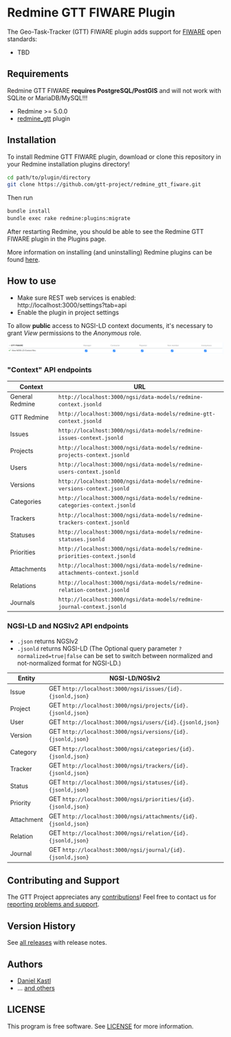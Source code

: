 # Redmine GTT FIWARE Plugin

The Geo-Task-Tracker (GTT) FIWARE plugin adds support for [FIWARE](https://www.fiware.org/)
open standards:

- TBD

## Requirements

Redmine GTT FIWARE **requires PostgreSQL/PostGIS** and will not work with SQLite
or MariaDB/MySQL!!!

- Redmine >= 5.0.0
- [redmine_gtt](https://github.com/gtt-project/redmine_gtt/) plugin

## Installation

To install Redmine GTT FIWARE plugin, download or clone this repository in your
Redmine installation plugins directory!

```sh
cd path/to/plugin/directory
git clone https://github.com/gtt-project/redmine_gtt_fiware.git
```

Then run

```sh
bundle install
bundle exec rake redmine:plugins:migrate
```

After restarting Redmine, you should be able to see the Redmine GTT FIWARE
plugin in the Plugins page.

More information on installing (and uninstalling) Redmine plugins can be found
[here](http://www.redmine.org/wiki/redmine/Plugins).

## How to use

- Make sure REST web services is enabled: http://localhost:3000/settings?tab=api
- Enable the plugin in project settings

To allow **public** access to NGSI-LD context documents, it's necessary to grant *View*
permissions to the *Anonymous* role.

![Plugin permissions](doc/permissions.png)

### "Context" API endpoints

| Context          | URL                                                       |
|------------------|-----------------------------------------------------------|
| General Redmine  | `http://localhost:3000/ngsi/data-models/redmine-context.jsonld` |
| GTT Redmine      | `http://localhost:3000/ngsi/data-models/redmine-gtt-context.jsonld` |
| Issues           | `http://localhost:3000/ngsi/data-models/redmine-issues-context.jsonld` |
| Projects         | `http://localhost:3000/ngsi/data-models/redmine-projects-context.jsonld` |
| Users            | `http://localhost:3000/ngsi/data-models/redmine-users-context.jsonld` |
| Versions         | `http://localhost:3000/ngsi/data-models/redmine-versions-context.jsonld` |
| Categories       | `http://localhost:3000/ngsi/data-models/redmine-categories-context.jsonld` |
| Trackers         | `http://localhost:3000/ngsi/data-models/redmine-trackers-context.jsonld` |
| Statuses         | `http://localhost:3000/ngsi/data-models/redmine-statuses.jsonld` |
| Priorities       | `http://localhost:3000/ngsi/data-models/redmine-priorities-context.jsonld` |
| Attachments      | `http://localhost:3000/ngsi/data-models/redmine-attachments-context.jsonld` |
| Relations        | `http://localhost:3000/ngsi/data-models/redmine-relation-context.jsonld` |
| Journals         | `http://localhost:3000/ngsi/data-models/redmine-journal-context.jsonld` |

### NGSI-LD and NGSIv2 API endpoints

- `.json` returns NGSIv2
- `.jsonld` returns NGSI-LD (The Optional query parameter `?normalized=true|false`
  can be set to switch between normalized and not-normalized format for NGSI-LD.)

| Entity     | NGSI-LD/NGSIv2                                                  |
|------------|-----------------------------------------------------------------|
| Issue      | GET `http://localhost:3000/ngsi/issues/{id}.{jsonld,json}`      |
| Project    | GET `http://localhost:3000/ngsi/projects/{id}.{jsonld,json}`    |
| User       | GET `http://localhost:3000/ngsi/users/{id}.{jsonld,json}`       |
| Version    | GET `http://localhost:3000/ngsi/versions/{id}.{jsonld,json}`    |
| Category   | GET `http://localhost:3000/ngsi/categories/{id}.{jsonld,json}`  |
| Tracker    | GET `http://localhost:3000/ngsi/trackers/{id}.{jsonld,json}`    |
| Status     | GET `http://localhost:3000/ngsi/statuses/{id}.{jsonld,json}`    |
| Priority   | GET `http://localhost:3000/ngsi/priorities/{id}.{jsonld,json}`  |
| Attachment | GET `http://localhost:3000/ngsi/attachments/{id}.{jsonld,json}` |
| Relation   | GET `http://localhost:3000/ngsi/relation/{id}.{jsonld,json}`    |
| Journal    | GET `http://localhost:3000/ngsi/journal/{id}.{jsonld,json}`     |

## Contributing and Support

The GTT Project appreciates any [contributions](https://github.com/gtt-project/.github/blob/main/CONTRIBUTING.md)!
Feel free to contact us for [reporting problems and support](https://github.com/gtt-project/.github/blob/main/CONTRIBUTING.md).

## Version History

See [all releases](https://github.com/gtt-project/redmine_gtt_fiware/releases)
with release notes.

## Authors

- [Daniel Kastl](https://github.com/dkastl)
- ... [and others](https://github.com/gtt-project/redmine_gtt_fiware/graphs/contributors)

## LICENSE

This program is free software. See [LICENSE](LICENSE) for more information.
